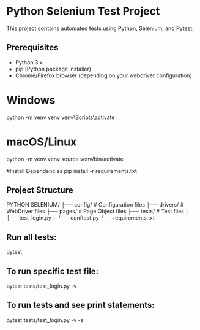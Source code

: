 # Python Selenium Test Project

This project contains automated tests using Python, Selenium, and Pytest.

## Prerequisites

- Python 3.x
- pip (Python package installer)
- Chrome/Firefox browser (depending on your webdriver configuration)

# Windows
python -m venv venv
venv\Scripts\activate

# macOS/Linux
python -m venv venv
source venv/bin/activate

#Install Dependencies
pip install -r requirements.txt

## Project Structure
PYTHON SELENIUM/
├── config/         # Configuration files
├── drivers/        # WebDriver files
├── pages/          # Page Object files
├── tests/          # Test files
│   ├── test_login.py
│   └── conftest.py
└── requirements.txt

## Run all tests:
pytest

## To run specific test file:
pytest tests/test_login.py -v

## To run tests and see print statements:
pytest tests/test_login.py -v -s
